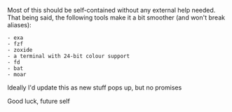 Most of this should be self-contained without any external help needed.
That being said, the following tools make it a bit smoother (and won't break aliases):

    - exa
    - fzf
    - zoxide
    - a terminal with 24-bit colour support
    - fd
    - bat
    - moar

Ideally I'd update this as new stuff pops up, but no promises

Good luck, future self
    
